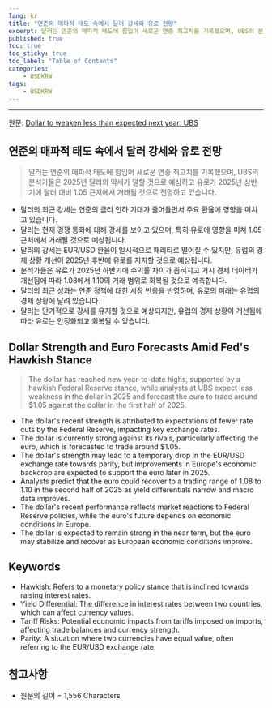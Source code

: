 ```yaml
---
lang: kr
title: "연준의 매파적 태도 속에서 달러 강세와 유로 전망"
excerpt: 달러는 연준의 매파적 태도에 힘입어 새로운 연중 최고치를 기록했으며, UBS의 분석가들은 2025년 달러의 약세가 덜할 것으로 예상하고 유로가 2025년 상반기에 달러 대비 1.05 근처에서 거래될 것으로 전망하고 있습니다.
published: true
toc: true
toc_sticky: true
toc_label: "Table of Contents"
categories:
    - USDKRW
tags:
    - USDKRW
---
```


---

  원문: [Dollar to weaken less than expected next year: UBS](https://www.investing.com/news/forex-news/dollar-to-weaken-less-than-expected-next-year-ubs-3785190)

## 연준의 매파적 태도 속에서 달러 강세와 유로 전망

> 달러는 연준의 매파적 태도에 힘입어 새로운 연중 최고치를 기록했으며, UBS의 분석가들은 2025년 달러의 약세가 덜할 것으로 예상하고 유로가 2025년 상반기에 달러 대비 1.05 근처에서 거래될 것으로 전망하고 있습니다.


- 달러의 최근 강세는 연준의 금리 인하 기대가 줄어들면서 주요 환율에 영향을 미치고 있습니다.
- 달러는 현재 경쟁 통화에 대해 강세를 보이고 있으며, 특히 유로에 영향을 미쳐 1.05 근처에서 거래될 것으로 예상됩니다.
- 달러의 강세는 EUR/USD 환율이 일시적으로 패리티로 떨어질 수 있지만, 유럽의 경제 상황 개선이 2025년 후반에 유로를 지지할 것으로 예상됩니다.
- 분석가들은 유로가 2025년 하반기에 수익률 차이가 좁혀지고 거시 경제 데이터가 개선됨에 따라 1.08에서 1.10의 거래 범위로 회복될 것으로 예측합니다.
- 달러의 최근 성과는 연준 정책에 대한 시장 반응을 반영하며, 유로의 미래는 유럽의 경제 상황에 달려 있습니다.
- 달러는 단기적으로 강세를 유지할 것으로 예상되지만, 유럽의 경제 상황이 개선됨에 따라 유로는 안정화되고 회복될 수 있습니다.

## Dollar Strength and Euro Forecasts Amid Fed's Hawkish Stance

> The dollar has reached new year-to-date highs, supported by a hawkish Federal Reserve stance, while analysts at UBS expect less weakness in the dollar in 2025 and forecast the euro to trade around $1.05 against the dollar in the first half of 2025.


- The dollar's recent strength is attributed to expectations of fewer rate cuts by the Federal Reserve, impacting key exchange rates.
- The dollar is currently strong against its rivals, particularly affecting the euro, which is forecasted to trade around $1.05.
- The dollar's strength may lead to a temporary drop in the EUR/USD exchange rate towards parity, but improvements in Europe's economic backdrop are expected to support the euro later in 2025.
- Analysts predict that the euro could recover to a trading range of 1.08 to 1.10 in the second half of 2025 as yield differentials narrow and macro data improves.
- The dollar's recent performance reflects market reactions to Federal Reserve policies, while the euro's future depends on economic conditions in Europe.
- The dollar is expected to remain strong in the near term, but the euro may stabilize and recover as European economic conditions improve.

## Keywords

- Hawkish: Refers to a monetary policy stance that is inclined towards raising interest rates.
- Yield Differential: The difference in interest rates between two countries, which can affect currency values.
- Tariff Risks: Potential economic impacts from tariffs imposed on imports, affecting trade balances and currency strength.
- Parity: A situation where two currencies have equal value, often referring to the EUR/USD exchange rate.

## 참고사항

- 원문의 길이 = 1,556 Characters

